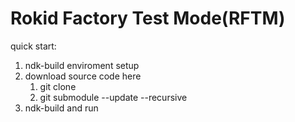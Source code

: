 Rokid Factory Test Mode(RFTM)
=============================

quick start:
1. ndk-build enviroment setup
2. download source code here
	1. git clone
	2. git submodule --update --recursive
3. ndk-build and run
